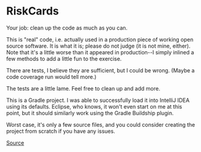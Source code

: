 # RiskCards

Your job: clean up the code as much as you can.

This is "real" code, i.e. actually used in a production piece of working open source software. It is what it is; please do not judge (it is not mine, either). Note that it's a little worse than it appeared in production--I simply inlined a few methods to add a little fun to the exercise.

There are tests, I believe they are sufficient, but I could be wrong. (Maybe a code coverage run would tell more.)

The tests are a little lame. Feel free to clean up and add more.

This is a Gradle project. I was able to successfully load it into IntelliJ IDEA using its defaults. Eclipse, who knows, it won't even start on me at this point, but it should similarly work using the Gradle Buildship plugin.

Worst case, it's only a few source files, and you could consider creating the project from scratch if you have any issues.

[Source](https://github.com/jlangr/risk-cards-refactoring-exercise)
